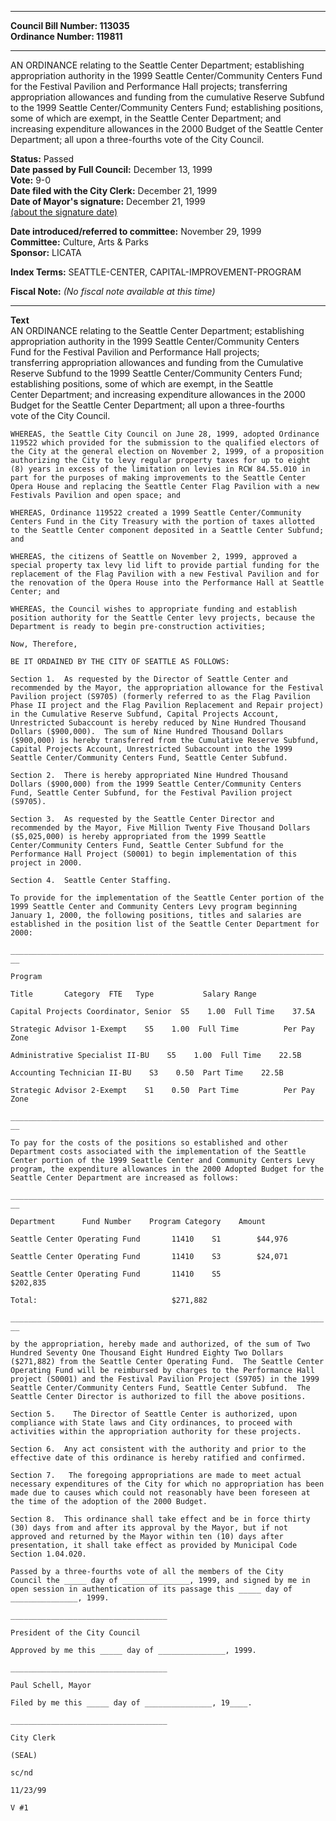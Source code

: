 * * * * *  
  
**Council Bill Number: [](#h0)[](#h2)113035**   
**Ordinance Number: 119811**  
  
* * * * *  
  
AN ORDINANCE relating to the Seattle Center Department; establishing appropriation authority in the 1999 Seattle Center/Community Centers Fund for the Festival Pavilion and Performance Hall projects; transferring appropriation allowances and funding from the cumulative Reserve Subfund to the 1999 Seattle Center/Community Centers Fund; establishing positions, some of which are exempt, in the Seattle Center Department; and increasing expenditure allowances in the 2000 Budget of the Seattle Center Department; all upon a three-fourths vote of the City Council.  
  
**Status:** Passed   
**Date passed by Full Council:** December 13, 1999   
**Vote:** 9-0   
**Date filed with the City Clerk:** December 21, 1999   
**Date of Mayor's signature:** December 21, 1999   
[(about the signature date)](/~public/approvaldate.htm)   
  
  
**Date introduced/referred to committee:** November 29, 1999   
**Committee:** Culture, Arts & Parks   
**Sponsor:** LICATA   
  
**Index Terms:** SEATTLE-CENTER, CAPITAL-IMPROVEMENT-PROGRAM  
  
**Fiscal Note:** *(No fiscal note available at this time)*  
  
* * * * *  
  
**Text**  
    AN ORDINANCE relating to the Seattle Center Department; establishing  
    appropriation authority in the 1999 Seattle Center/Community Centers  
    Fund for the Festival Pavilion and Performance Hall projects;  
    transferring appropriation allowances and funding from the Cumulative  
    Reserve Subfund to the 1999 Seattle Center/Community Centers Fund;  
    establishing positions, some of which are exempt, in the Seattle  
    Center Department; and increasing expenditure allowances in the 2000  
    Budget for the Seattle Center Department; all upon a three-fourths  
    vote of the City Council.  
  
    WHEREAS, the Seattle City Council on June 28, 1999, adopted Ordinance  
    119522 which provided for the submission to the qualified electors of  
    the City at the general election on November 2, 1999, of a proposition  
    authorizing the City to levy regular property taxes for up to eight  
    (8) years in excess of the limitation on levies in RCW 84.55.010 in  
    part for the purposes of making improvements to the Seattle Center  
    Opera House and replacing the Seattle Center Flag Pavilion with a new  
    Festivals Pavilion and open space; and  
  
    WHEREAS, Ordinance 119522 created a 1999 Seattle Center/Community  
    Centers Fund in the City Treasury with the portion of taxes allotted  
    to the Seattle Center component deposited in a Seattle Center Subfund;  
    and  
  
    WHEREAS, the citizens of Seattle on November 2, 1999, approved a  
    special property tax levy lid lift to provide partial funding for the  
    replacement of the Flag Pavilion with a new Festival Pavilion and for  
    the renovation of the Opera House into the Performance Hall at Seattle  
    Center; and  
  
    WHEREAS, the Council wishes to appropriate funding and establish  
    position authority for the Seattle Center levy projects, because the  
    Department is ready to begin pre-construction activities;  
  
    Now, Therefore,  
  
    BE IT ORDAINED BY THE CITY OF SEATTLE AS FOLLOWS:  
  
    Section 1.  As requested by the Director of Seattle Center and  
    recommended by the Mayor, the appropriation allowance for the Festival  
    Pavilion project (S9705) (formerly referred to as the Flag Pavilion  
    Phase II project and the Flag Pavilion Replacement and Repair project)  
    in the Cumulative Reserve Subfund, Capital Projects Account,  
    Unrestricted Subaccount is hereby reduced by Nine Hundred Thousand  
    Dollars ($900,000).  The sum of Nine Hundred Thousand Dollars  
    ($900,000) is hereby transferred from the Cumulative Reserve Subfund,  
    Capital Projects Account, Unrestricted Subaccount into the 1999  
    Seattle Center/Community Centers Fund, Seattle Center Subfund.  
  
    Section 2.  There is hereby appropriated Nine Hundred Thousand  
    Dollars ($900,000) from the 1999 Seattle Center/Community Centers  
    Fund, Seattle Center Subfund, for the Festival Pavilion project  
    (S9705).  
  
    Section 3.  As requested by the Seattle Center Director and  
    recommended by the Mayor, Five Million Twenty Five Thousand Dollars  
    ($5,025,000) is hereby appropriated from the 1999 Seattle  
    Center/Community Centers Fund, Seattle Center Subfund for the  
    Performance Hall Project (S0001) to begin implementation of this  
    project in 2000.  
  
    Section 4.  Seattle Center Staffing.  
  
    To provide for the implementation of the Seattle Center portion of the  
    1999 Seattle Center and Community Centers Levy program beginning  
    January 1, 2000, the following positions, titles and salaries are  
    established in the position list of the Seattle Center Department for  
    2000:  
  
    ______________________________________________________________________  
    __  
  
    Program  
  
    Title       Category  FTE   Type           Salary Range  
  
    Capital Projects Coordinator, Senior  S5    1.00  Full Time    37.5A  
  
    Strategic Advisor 1-Exempt    S5    1.00  Full Time          Per Pay  
    Zone  
  
    Administrative Specialist II-BU    S5    1.00  Full Time    22.5B  
  
    Accounting Technician II-BU    S3    0.50  Part Time    22.5B  
  
    Strategic Advisor 2-Exempt    S1    0.50  Part Time          Per Pay  
    Zone  
  
    ______________________________________________________________________  
    __  
  
    To pay for the costs of the positions so established and other  
    Department costs associated with the implementation of the Seattle  
    Center portion of the 1999 Seattle Center and Community Centers Levy  
    program, the expenditure allowances in the 2000 Adopted Budget for the  
    Seattle Center Department are increased as follows:  
  
    ______________________________________________________________________  
    __  
  
    Department      Fund Number    Program Category    Amount  
  
    Seattle Center Operating Fund       11410    S1        $44,976  
  
    Seattle Center Operating Fund       11410    S3        $24,071  
  
    Seattle Center Operating Fund       11410    S5  
    $202,835  
  
    Total:                              $271,882  
  
    ______________________________________________________________________  
    __  
  
    by the appropriation, hereby made and authorized, of the sum of Two  
    Hundred Seventy One Thousand Eight Hundred Eighty Two Dollars  
    ($271,882) from the Seattle Center Operating Fund.  The Seattle Center  
    Operating Fund will be reimbursed by charges to the Performance Hall  
    project (S0001) and the Festival Pavilion Project (S9705) in the 1999  
    Seattle Center/Community Centers Fund, Seattle Center Subfund.  The  
    Seattle Center Director is authorized to fill the above positions.  
  
    Section 5.    The Director of Seattle Center is authorized, upon  
    compliance with State laws and City ordinances, to proceed with  
    activities within the appropriation authority for these projects.  
  
    Section 6.  Any act consistent with the authority and prior to the  
    effective date of this ordinance is hereby ratified and confirmed.  
  
    Section 7.   The foregoing appropriations are made to meet actual  
    necessary expenditures of the City for which no appropriation has been  
    made due to causes which could not reasonably have been foreseen at  
    the time of the adoption of the 2000 Budget.  
  
    Section 8.  This ordinance shall take effect and be in force thirty  
    (30) days from and after its approval by the Mayor, but if not  
    approved and returned by the Mayor within ten (10) days after  
    presentation, it shall take effect as provided by Municipal Code  
    Section 1.04.020.  
  
    Passed by a three-fourths vote of all the members of the City  
    Council the _____ day of _______________, 1999, and signed by me in  
    open session in authentication of its passage this _____ day of  
    _______________, 1999.  
  
    ___________________________________  
  
    President of the City Council  
  
    Approved by me this _____ day of _______________, 1999.  
  
    ___________________________________  
  
    Paul Schell, Mayor  
  
    Filed by me this _____ day of _______________, 19____.  
  
    ___________________________________  
  
    City Clerk  
  
    (SEAL)  
  
    sc/nd  
  
    11/23/99  
  
    V #1  

